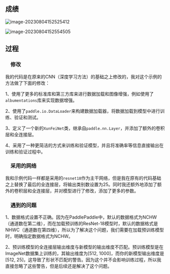 ## 成绩

![image-20230804152525412](C:\Users\罗权\AppData\Roaming\Typora\typora-user-images\image-20230804152525412.png)

![image-20230804152554505](C:\Users\罗权\AppData\Roaming\Typora\typora-user-images\image-20230804152554505.png)

## 过程

### &emsp;修改

​		我的代码是在原来的CNN（深度学习方法）的基础之上修改的，我对这个示例的方法做了下面的修改：

​			1、使用了更多的标准库和第三方库来进行数据加载和图像增强，例如使用了`albumentations`库来实现数据增强。

​			2、使用了`paddle.io.DataLoader`来构建数据加载器，将数据加载到模型中进行训练、验证和测试。

​			3、定义了一个新的`XunFeiNet`类，继承自`paddle.nn.Layer`，并添加了额外的卷积层和全连接层。

​			4、采用了一种更简洁的方式来训练和验证模型，并且将准确率等信息直接输出在训练和验证过程中。

### &emsp;采用的网络

​		我和示例代码一样都是采用的`resnet18`作为主干网络，但是我在原有的代码基础之上替换了最后的全连接层，将输出类别数设置为25。同时我还额外地添加了额外的卷积层和全连接层，并对模型进行了修改，添加了更多的参数。

### &emsp;遇到的问题

​		1、数据格式设置不正确。因为在PaddlePaddle中，默认的数据格式为NCHW（通道数在第二维），而在加载预训练的ResNet-18模型时，默认的数据格式是NHWC（通道数在第四维），所以为了解决这个问题，我们需要在加载预训练模型时，明确指定数据格式为NCHW。

​		2、预训练模型的全连接层输出维度与新模型的输出维度不匹配。预训练模型是在ImageNet数据集上训练的，其输出维度为[512, 1000]，而你的新模型输出维度是[512, 25]，这导致了形状不匹配的警告。因为这个并不会影响训练过程，所以我直接忽略了这些警告，但是后续还是解决了这个问题。